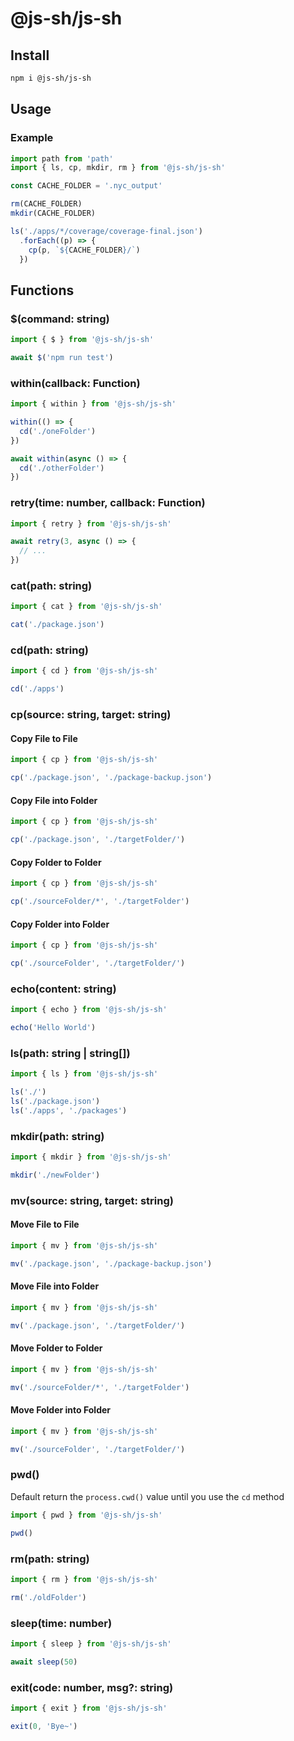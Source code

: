 # @js-sh/js-sh

## Install

```bash
npm i @js-sh/js-sh
```

## Usage

### Example

```javascript
import path from 'path'
import { ls, cp, mkdir, rm } from '@js-sh/js-sh'

const CACHE_FOLDER = '.nyc_output'

rm(CACHE_FOLDER)
mkdir(CACHE_FOLDER)

ls('./apps/*/coverage/coverage-final.json')
  .forEach((p) => {
    cp(p, `${CACHE_FOLDER}/`)
  })
```

## Functions

### $(command: string)

```javascript
import { $ } from '@js-sh/js-sh'

await $('npm run test')
```

### within(callback: Function)

```javascript
import { within } from '@js-sh/js-sh'

within(() => {
  cd('./oneFolder')
})

await within(async () => {
  cd('./otherFolder')
})
```

### retry(time: number, callback: Function)

```javascript
import { retry } from '@js-sh/js-sh'

await retry(3, async () => {
  // ...
})
```

### cat(path: string)

```javascript
import { cat } from '@js-sh/js-sh'

cat('./package.json')
```

### cd(path: string)

```javascript
import { cd } from '@js-sh/js-sh'

cd('./apps')
```

### cp(source: string, target: string)

#### Copy File to File

```javascript
import { cp } from '@js-sh/js-sh'

cp('./package.json', './package-backup.json')
```

#### Copy File into Folder

```javascript
import { cp } from '@js-sh/js-sh'

cp('./package.json', './targetFolder/')
```

#### Copy Folder to Folder

```javascript
import { cp } from '@js-sh/js-sh'

cp('./sourceFolder/*', './targetFolder')
```

#### Copy Folder into Folder

```javascript
import { cp } from '@js-sh/js-sh'

cp('./sourceFolder', './targetFolder/')
```

### echo(content: string)

```javascript
import { echo } from '@js-sh/js-sh'

echo('Hello World')
```

### ls(path: string | string[])

```javascript
import { ls } from '@js-sh/js-sh'

ls('./')
ls('./package.json')
ls('./apps', './packages')
```

### mkdir(path: string)

```javascript
import { mkdir } from '@js-sh/js-sh'

mkdir('./newFolder')
```

### mv(source: string, target: string)

#### Move File to File

```javascript
import { mv } from '@js-sh/js-sh'

mv('./package.json', './package-backup.json')
```

#### Move File into Folder

```javascript
import { mv } from '@js-sh/js-sh'

mv('./package.json', './targetFolder/')
```

#### Move Folder to Folder

```javascript
import { mv } from '@js-sh/js-sh'

mv('./sourceFolder/*', './targetFolder')
```

#### Move Folder into Folder

```javascript
import { mv } from '@js-sh/js-sh'

mv('./sourceFolder', './targetFolder/')
```

### pwd()

Default return the `process.cwd()` value until you use the `cd` method

```javascript
import { pwd } from '@js-sh/js-sh'

pwd()
```

### rm(path: string)

```javascript
import { rm } from '@js-sh/js-sh'

rm('./oldFolder')
```

### sleep(time: number)

```javascript
import { sleep } from '@js-sh/js-sh'

await sleep(50)
```

### exit(code: number, msg?: string)

```javascript
import { exit } from '@js-sh/js-sh'

exit(0, 'Bye~')
```
